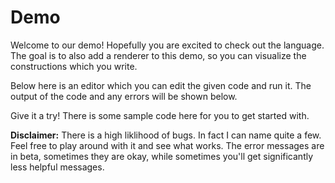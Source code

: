 # Demo

Welcome to our demo! Hopefully you are excited to check out the language. The goal
is to also add a renderer to this demo, so you can visualize the constructions
which you write.

Below here is an editor which you can edit the given code and run it. The output
of the code and any errors will be shown below.

Give it a try! There is some sample code here for you to get started with.

**Disclaimer:** There is a high liklihood of bugs. In fact I can name quite a few.
Feel free to play around with it and see what works.
The error messages are in beta, sometimes they
are okay, while sometimes you'll get significantly less helpful messages.

<!-- <Demo :code="'a = 1.0\nb = 0.0\nwhile (a is 1.0) {\n    b = b + 0.5\n    if (b is 1.0) {\n        write(b)\n    }\n    if (b is 3.0) {\n        c = 4.2\n        a = b + c\n        write(a)\n   }\n}\nadd = construction (c, d) -> (z) {\n    z = c + d\n}\nc = 1.0\nd = 3.0\n\nwrite(add(c, d))'"/> -->

<Renderer :objects="[{'figure': 'circle', 'center': [0, 0, 0], 'point': [1, 0, 0], 'norm': [0, 1, 0]}]"/>
